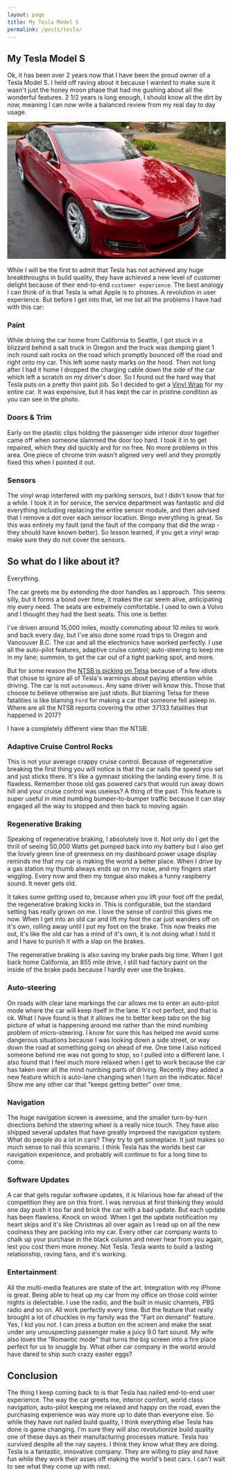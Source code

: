 ```yaml
---
layout: page
title: My Tesla Model S
permalink: /posts/tesla/
---
```


## My Tesla Model S

Ok, it has been over 2 years now that I have been the proud owner of a Tesla Model S.  I held off raving about it because I wanted to make sure
it wasn't just the honey moon phase that had me gushing about all the wonderful features.  2 1/2 years is long enough, I should know all the dirt
by now, meaning I can now write a balanced review from my real day to day usage.

![image](tesla.png)

While I will be the first to admit that Tesla has not achieved any huge breakthroughs in build quality, they have achieved a new level of
customer delight because of their end-to-end `customer experience`.  The best analogy I can think of is that Tesla is what Apple is to phones.
A revolution in user experience.  But before I get into that, let me list all the problems I have had with this car:

### Paint

While driving the car home from California to Seattle, I got stuck in a blizzard behind a salt truck in Oregon and the truck was dumping giant
1 inch round salt rocks on the road which promptly bounced off the road and right onto my car.  This left some nasty marks on the hood.
Then not long after I had it home I dropped the charging cable down the side of the car which left a scratch on my driver's door.
So I found out the hard way that Tesla puts on a pretty thin paint job.  So I decided to get a [Vinyl Wrap](https://www.apexcustoms.com/single-post/Pros-and-Cons-of-Vinyl-Wrap) for my entire car.  It was expensive, but it has kept the car in pristine condition as you can see in the photo.

### Doors & Trim

Early on the plastic clips holding the passenger side interior door together came off when someone slammed the door too hard.
I took it in to get repaired, which they did quickly and for no free.  No more problems in this area.  One piece of chrome
trim wasn't aligned very well and they promptly fixed this when I pointed it out.

### Sensors

The vinyl wrap interfered with my parking sensors, but I didn't know that for a while.  I took it in for service, the service
department was fantastic and did everything including replacing the entire sensor module, and then advised that I remove a dot over
each sensor location.  Bingo everything is great.  So this was entirely my fault
(and the fault of the company that did the wrap - they should have known better).  So lesson learned, if you get a vinyl wrap
make sure they do not cover the sensors.

## So what do I like about it?

Everything.

The car greets me by extending the door handles as I approach.  This seems silly, but it forms a bond over time,
it makes the car seem alive, anticipating my every need.  The seats are extremely comfortable.
I used to own a Volvo and I thought they had the best seats.  This one is better.

I've driven around 15,000 miles, mostly commuting about 10 miles to work and back every day, but I've also
done some road trips to Oregon and Vancouver B.C.  The car and all the electronics have worked perfectly.
I use all the auto-pilot features, adaptive cruise control; auto-steering to keep me in my lane;
summon, to get the car out of a tight parking spot, and more.

But for some reason the [NTSB is picking on Telsa](https://www.ntsb.gov/investigations/AccidentReports/Pages/HWY16FH018-preliminary.aspx)
because of a few idiots that chose to ignore all of Tesla's warnings about paying attention while driving.
The car is not `autonomous`.  Any sane driver will know this.  Those that choose to believe otherwise are just idiots.
But blaming Telsa for these fatalities is like blaming `Ford` for making a car that someone fell asleep in.  Where are all the
 NTSB reports covering the other 37133 fatalities that happened in 2017?

I have a completely different view than the NTSB.

### Adaptive Cruise Control Rocks

This is not your average crappy cruise control.  Because of regenerative breaking the first thing you will notice is that
the car nails the speed you set and just sticks there.  It's like a gymnast sticking the landing every time.  It is
flawless.  Remember those old gas powered cars that would run away down hill and your cruise control was useless?
A thing of the past.  This feature is super useful in mind numbing bumper-to-bumper traffic because it can stay engaged
all the way to stopped and then back to moving again.

### Regenerative Braking

Speaking of regenerative braking, I absolutely love it.  Not only do I get the thrill of seeing 50,000 Watts get pumped
back into my battery but I also get the lovely green line of greenness on my dashboard power usage display
reminds me that my car is making the world a better place.
When I drive by a gas station my thumb always ends up on my nose, and my fingers start wiggling.
Every now and then my tongue also makes a funny raspberry sound.  It never gets old.

It takes some getting used to, because when you lift your foot off the pedal, the regenerative braking kicks in.
This is configurable, but the standard setting has really grown on me.  I love the sense of control this gives me now.
When I get into an old car and lift my foot the car just wanders off on it's own, rolling away until I put my foot
on the brake.  This now freaks me out, it's like the old car has a mind of it's own, it is not doing what I told it
and I have to punish it with a slap on the brakes.

The regenerative braking is also saving my brake pads big time.  When I got back home California, an 855 mile drive,
I still had factory paint on the inside of the brake pads because I hardly ever use the brakes.

### Auto-steering

On roads with clear lane markings the car allows me to enter an auto-pilot mode where the car will keep
itself in the lane.  It's not perfect, and that is ok.  What I have found is that it allows me to better keep
tabs on the big picture of what is happening around me rather than the mind numbing problem of micro-steering.
I know for sure this has helped me avoid some dangerous situations because I was looking down a side street,
or way down the road at something going on ahead of me.  One time I also noticed someone behind me was not
going to stop, so I pulled into a different lane.   I also found that I feel much more relaxed when I get
to work because the car has taken over all the mind numbing parts of driving.  Recently they added a new
feature which is auto-lane changing when I turn on the indicator.  Nice!
Show me any other car that "keeps getting better" over time.

### Navigation

The huge navigation screen is awesome, and the smaller turn-by-turn directions
behind the steering wheel is a really nice touch.  They have also shipped several updates that have
greatly improved the navigation system.    What do people do a lot in cars?  They try to get someplace.
It just makes so much sense to nail this scenario.  I think Tesla has the worlds best car navigation experience,
and probably will continue to for a long time to come.

### Software Updates

A car that gets regular software updates, it is hilarious how far ahead of the competition they are on this front.
I was nervous at first thinking they would one day push it too far and brick the car with a bad update.
But each update has been flawless.  Knock on wood.
When I get the update notification my heart skips and it's like Christmas all over again as
I read up on all the new coolness they are packing into my car.  Every other car company wants to
chalk up your purchase in the black column and never hear from you again, lest you cost them more money.
Not Tesla.  Tesla wants to build a lasting relationship, raving fans, and it's working.

### Entertainment

All the multi-media features are state of the art.  Integration with my iPhone is great.
Being able to heat up my car from my office on those cold winter nights is delectable.
I use the radio, and the built in music channels, PBS radio and so on.  All work perfectly every time.
But the feature that really brought a lot of chuckles in my family was the "Fart on demand" feature.
Yes, I kid you not.  I can press a button on the screen and make the seat under any unsuspecting
passenger make a juicy 9.0 fart sound.  My wife also loves the "Romantic mode" that turns the big
screen into a fire place perfect for us to snuggle by.  What other car company in the world would
have dared to ship such crazy easter eggs?

## Conclusion

The thing I keep coming back to is that Tesla has nailed end-to-end user experience.
The way the car greets me, interior comfort, world class navigation,
auto-pilot keeping me relaxed and happy on the road, even the purchasing experience was way more up
to date than everyone else.  So while they have not nailed build quality, I think everything else Tesla has done is game changing.
I'm sure they will also revolutionize build quality one of these days as their manufacturing processes mature.
Tesla has survived despite all the nay sayers.  I think they know what they are doing.
Tesla is a fantastic, innovative company.  They are willing to play and have fun while they work their
asses off making the world's best cars.  I can't wait to see what they come up with next.
